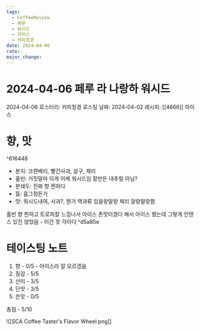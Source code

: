 ```yaml
---
tags:
  - CoffeeReview
  - 페루
  - 워시드
  - 아이스
  - 커피정경
date: 2024-04-06
rate: 
major_change:
---
```

# 2024-04-06 페루 라 나랑하 워시드
2024-04-06
로스터리: 커피정경
로스팅 날짜: 2024-04-02
레시피: [[4666]] 아이스
# 향, 맛

^616448

- 본지: 크렌베리, 빨간사과, 살구, 체리
- 홀빈: 거짓말마 이게 어케 워시드임 잘만든 내추럴 아님?
- 분쇄두: 진짜 향 찐하다
- 뜸: 흠그정돈가
- 맛: 워시드내여, 사과?, 뭔가 핵과류 있을랑말랑 체리 알랑말랑함

홀빈 향 찐하고 트로피칼 느낌나서 아이스 존맛이겠다 해서 아이스 했는데 그렇게 인텐스 있진 않았음 - 이건 핫 각이다 ^d5a85e
# 테이스팅 노트
1. 향 - 0/5 - 아이스라 잘 모르겠음
2. 질감 - 5/5
3. 산미 - 3/5
4. 단맛 - 3/5
5. 쓴맛 - 0/5

총점 - 5/10



![[SCA Coffee Taster's Flavor Wheel.png]]
